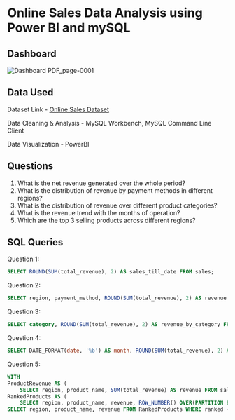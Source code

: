 # Online Sales Data Analysis using Power BI and mySQL

## Dashboard
![Dashboard PDF_page-0001](https://github.com/yashag1/EDA-project-revenue/assets/137886065/6f8e9eb0-11ea-4faa-9391-4ea375577d4b)


## Data Used
Dataset Link - [Online Sales Dataset](https://www.kaggle.com/datasets/shreyanshverma27/online-sales-dataset-popular-marketplace-data)

Data Cleaning & Analysis - MySQL Workbench, MySQL Command Line Client

Data Visualization - PowerBI


## Questions
1. What is the net revenue generated over the whole period?
2. What is the distribution of revenue by payment methods in different regions?
3. What is the distribution of revenue over different product categories?
4. What is the revenue trend with the months of operation?
5. Which are the top 3 selling products across different regions?


## SQL Queries
Question 1:
```sql
SELECT ROUND(SUM(total_revenue), 2) AS sales_till_date FROM sales;
```

Question 2:
```sql
SELECT region, payment_method, ROUND(SUM(total_revenue), 2) AS revenue FROM sales GROUP BY region, payment_method ORDER BY region;
```

Question 3:
```sql
SELECT category, ROUND(SUM(total_revenue), 2) AS revenue_by_category FROM sales GROUP BY category;
```

Question 4:
```sql
SELECT DATE_FORMAT(date, '%b') AS month, ROUND(SUM(total_revenue), 2) AS revenue_by_month FROM sales GROUP BY month;
```

Question 5:
```sql
WITH
ProductRevenue AS (
    SELECT region, product_name, SUM(total_revenue) AS revenue FROM sales GROUP BY region, product_name),
RankedProducts AS (
    SELECT region, product_name, revenue, ROW_NUMBER() OVER(PARTITION BY region ORDER BY revenue DESC) AS ranked FROM ProductRevenue)
SELECT region, product_name, revenue FROM RankedProducts WHERE ranked <= 3 ORDER BY region, ranked;
```

